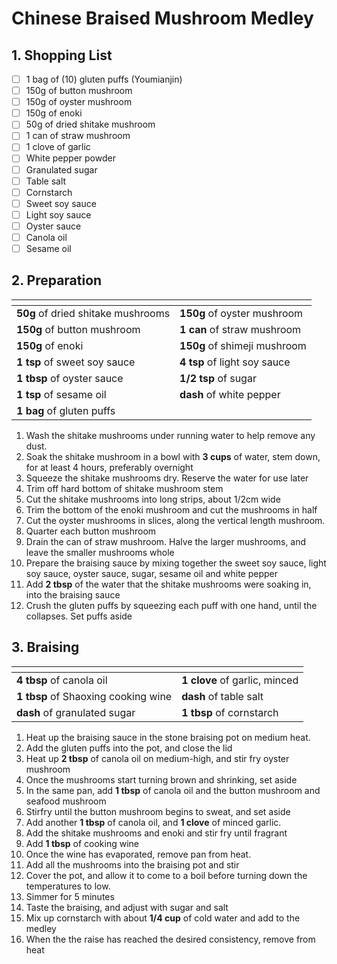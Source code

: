 # Chinese Braised Mushroom Medley

## 1. Shopping List
- [ ] 1 bag of (10) gluten puffs (Youmianjin)
- [ ] 150g of button mushroom
- [ ] 150g of oyster mushroom
- [ ] 150g of enoki
- [ ] 50g of dried shitake mushroom
- [ ] 1 can of straw mushroom
- [ ] 1 clove of garlic
- [ ] White pepper powder
- [ ] Granulated sugar
- [ ] Table salt
- [ ] Cornstarch
- [ ] Sweet soy sauce
- [ ] Light soy sauce
- [ ] Oyster sauce
- [ ] Canola oil
- [ ] Sesame oil

## 2. Preparation
|<!-- -->|<!-- -->|
|---|---|
| **50g** of dried shitake mushrooms | **150g** of oyster mushroom |
| **150g** of button mushroom | **1 can** of straw mushroom |
| **150g** of enoki | **150g** of shimeji mushroom |
| **1 tsp** of sweet soy sauce | **4 tsp** of light soy sauce |
| **1 tbsp** of oyster sauce | **1/2 tsp** of sugar | 
| **1 tsp** of sesame oil | **dash** of white pepper |
| **1 bag** of gluten puffs | |

1. Wash the shitake mushrooms under running water to help remove any dust.
2. Soak the shitake mushroom in a bowl with **3 cups** of water, stem down, for at least 4 hours, preferably overnight
3. Squeeze the shitake mushrooms dry. Reserve the water for use later
4. Trim off hard bottom of shitake mushroom stem
5. Cut the shitake mushrooms into long strips, about 1/2cm wide
6. Trim the bottom of the enoki mushroom and cut the mushrooms in half
7. Cut the oyster mushrooms in slices, along the vertical length mushroom.
8. Quarter each button mushroom
9. Drain the can of straw mushroom. Halve the larger mushrooms, and leave the smaller mushrooms whole
10. Prepare the braising sauce by mixing together the sweet soy sauce, light soy sauce, oyster sauce, sugar, sesame oil and white pepper
11. Add **2 tbsp** of the water that the shitake mushrooms were soaking in, into the braising sauce
12. Crush the gluten puffs by squeezing each puff with one hand, until the collapses. Set puffs aside 

## 3. Braising
|<!-- -->|<!-- -->|
|---|---|
| **4 tbsp** of canola oil | **1 clove** of garlic, minced |
| **1 tbsp** of Shaoxing cooking wine | **dash** of table salt |
| **dash** of granulated sugar | **1 tbsp** of cornstarch |

1. Heat up the braising sauce in the stone braising pot on medium heat.
2. Add the gluten puffs into the pot, and close the lid
3. Heat up **2 tbsp** of canola oil on medium-high, and stir fry oyster mushroom
4. Once the mushrooms start turning brown and shrinking, set aside
5. In the same pan, add **1 tbsp** of canola oil and the button mushroom and seafood mushroom
6. Stirfry until the button mushroom begins to sweat, and set aside
7. Add another **1 tbsp** of canola oil, and **1 clove** of minced garlic. 
8. Add the shitake mushrooms and enoki and stir fry until fragrant
9. Add **1 tbsp** of cooking wine
10. Once the wine has evaporated, remove pan from heat.
11. Add all the mushrooms into the braising pot and stir
12. Cover the pot, and allow it to come to a boil before turning down the temperatures to low.
13. Simmer for 5 minutes 
14. Taste the braising, and adjust with sugar and salt
15. Mix up cornstarch with about **1/4 cup** of cold water and add to the medley
16. When the the raise has reached the desired consistency, remove from heat
